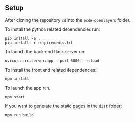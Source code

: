 ## Setup

After cloning the repository `cd` into the `ecde-openlayers` folder.

To install the python related dependencies run:

    pip install -e .
    pip install -r requirements.txt

To launch the back-end flask server un:

    uvicorn src.server:app --port 5000 --reload

To install the front end related dependencies:

    npm install

To launch the app run.

    npm start

If you want to generate the static pages in the `dist` folder:

    npm run build


